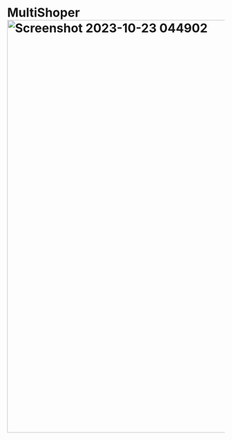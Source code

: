 # MultiShoper<img width="956" alt="Screenshot 2023-10-23 044902" src="https://github.com/sh22o/MultiShoper/assets/100959685/3da1bd87-ffd6-4425-a527-d5922ae47b10"> 

